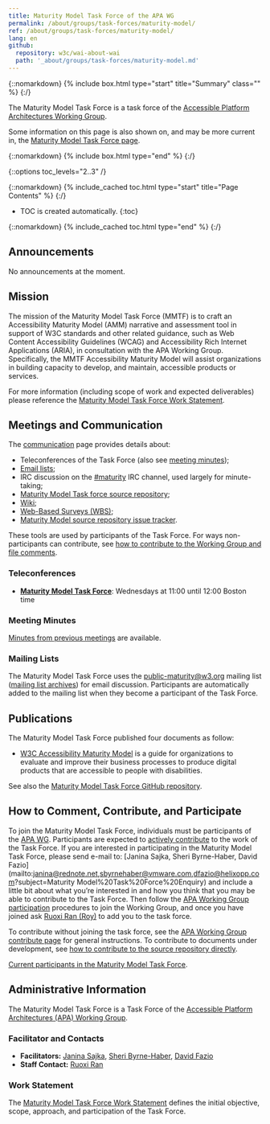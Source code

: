```yaml
---
title: Maturity Model Task Force of the APA WG
permalink: /about/groups/task-forces/maturity-model/
ref: /about/groups/task-forces/maturity-model/
lang: en
github:
  repository: w3c/wai-about-wai
  path: '_about/groups/task-forces/maturity-model.md'
---
```


{::nomarkdown}
{% include box.html type="start" title="Summary" class="" %}
{:/}

The Maturity Model Task Force is a task force of the [Accessible Platform Architectures Working Group](/about/groups/apawg/).

Some information on this page is also shown on, and may be more current in, the [Maturity Model Task Force page](https://www.w3.org/groups/tf/maturity/).

{::nomarkdown}
{% include box.html type="end" %}
{:/}

{::options toc_levels="2..3" /}

{::nomarkdown}
{% include_cached toc.html type="start" title="Page Contents" %}
{:/}

-   TOC is created automatically.
{:toc}

{::nomarkdown}
{% include_cached toc.html type="end" %}
{:/}

## Announcements

No announcements at the moment.

## Mission

The mission of the Maturity Model Task Force (MMTF) is to craft an Accessibility Maturity Model (AMM) narrative and assessment tool in support of W3C standards and other related guidance, such as Web Content Accessibility Guidelines (WCAG) and Accessibility Rich Internet Applications (ARIA), in consultation with the APA Working Group. Specifically, the MMTF Accessibility Maturity Model will assist organizations in building capacity to develop, and maintain, accessible products or services.

For more information (including scope of work and expected deliverables) please reference the [Maturity Model Task Force Work Statement](/about/groups/task-forces/maturity-model/work-statement/).

## Meetings and Communication

The [communication](https://www.w3.org/2017/08/telecon-info_maturity-model) page provides details about:

- Teleconferences of the Task Force (also see [meeting minutes](https://www.w3.org/WAI/APA/task-forces/maturity-model/minutes));
- [Email lists](/about/groups/task-forces/maturity-model/#email);
- IRC discussion on the [#maturity](irc://irc.w3.org/maturity) IRC channel, used largely for minute-taking;
- [Maturity Model Task force source repository](https://github.com/w3c/maturity-model);
- [Wiki](https://github.com/w3c/maturity-model/wiki);
- [Web-Based Surveys (WBS)](https://www.w3.org/2002/09/wbs/141517/);
- [Maturity Model source repository issue tracker](https://github.com/w3c/maturity-model/issues).

These tools are used by participants of the Task Force. For ways non-participants can contribute, see [how to contribute to the Working Group and file comments](/about/groups/apawg/contribute).

### Teleconferences

- **[Maturity Model Task Force](https://www.w3.org/2017/08/telecon-info_maturity-model)**: Wednesdays at 11:00 until 12:00 Boston time

### Meeting Minutes

[Minutes from previous meetings](https://www.w3.org/WAI/APA/task-forces/maturity-model/minutes) are available.

### Mailing Lists

The Maturity Model Task Force uses the public-maturity@w3.org mailing list ([mailing list archives](https://lists.w3.org/Archives/Public/public-maturity/)) for email discussion. Participants are automatically added to the mailing list when they become a participant of the Task Force.

## Publications

The Maturity Model Task Force published four documents as follow:

- [W3C Accessibility Maturity Model](https://www.w3.org/TR/maturity-model/) is a guide for organizations to evaluate and improve their business processes to produce digital products that are accessible to people with disabilities.

See also the [Maturity Model Task Force GitHub repository](https://github.com/w3c/maturity-model).

## How to Comment, Contribute, and Participate

To join the Maturity Model Task Force, individuals must be participants of the [APA WG](/about/groups/apawg/). Participants are expected to [actively contribute](/about/groups/task-forces/maturity-model/work-statement/#participation) to the work of the Task Force. If you are interested in participating in the Maturity Model Task Force, please send e-mail to: [Janina Sajka, Sheri Byrne-Haber, David Fazio](mailto:janina@rednote.net,sbyrnehaber@vmware.com,dfazio@helixopp.com?subject=Maturity Model%20Task%20Force%20Enquiry) and include a little bit about what you’re interested in and how you think that you may be able to contribute to the Task Force. Then follow the [APA Working Group participation](/about/groups/apawg/particpate/) procedures to join the Working Group, and once you have joined ask [Ruoxi Ran (Roy)](mailto:ran@w3.org) to add you to the task force.

To contribute without joining the task force, see the [APA Working Group contribute page](/about/groups/apawg/contribute/) for general instructions. To contribute to documents under development, see [how to contribute to the source repository directly](https://github.com/w3c/maturity-model/).

[Current participants in the Maturity Model Task Force](https://www.w3.org/groups/tf/maturity/participants).

## Administrative Information

The Maturity Model Task Force is a Task Force of the [Accessible Platform Architectures (APA) Working Group](/about/groups/apawg/).

### Facilitator and Contacts

- **Facilitators:** [Janina Sajka](mailto:janina@rednote.net), [Sheri Byrne-Haber](mailto:sbyrnehaber@vmware.com), [David Fazio](mailto:dfazio@helixopp.com)
- **Staff Contact:** [Ruoxi Ran](https://www.w3.org/People/roy/)

### Work Statement

The [Maturity Model Task Force Work Statement](/about/groups/task-forces/maturity-model/work-statement/) defines the initial objective, scope, approach, and participation of the Task Force.